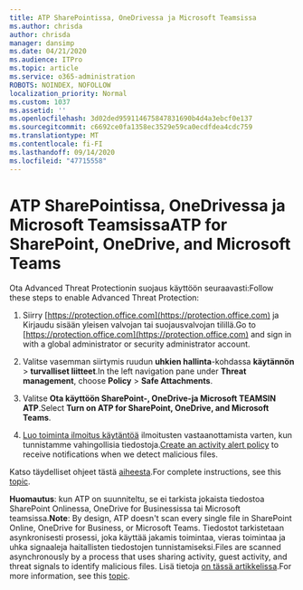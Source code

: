 ```yaml
---
title: ATP SharePointissa, OneDrivessa ja Microsoft Teamsissa
ms.author: chrisda
author: chrisda
manager: dansimp
ms.date: 04/21/2020
ms.audience: ITPro
ms.topic: article
ms.service: o365-administration
ROBOTS: NOINDEX, NOFOLLOW
localization_priority: Normal
ms.custom: 1037
ms.assetid: ''
ms.openlocfilehash: 3d02ded959114675847831690b4d4a3ebcf0e137
ms.sourcegitcommit: c6692ce0fa1358ec3529e59ca0ecdfdea4cdc759
ms.translationtype: MT
ms.contentlocale: fi-FI
ms.lasthandoff: 09/14/2020
ms.locfileid: "47715558"
---
```

# <a name="atp-for-sharepoint-onedrive-and-microsoft-teams"></a><span data-ttu-id="5ff43-102">ATP SharePointissa, OneDrivessa ja Microsoft Teamsissa</span><span class="sxs-lookup"><span data-stu-id="5ff43-102">ATP for SharePoint, OneDrive, and Microsoft Teams</span></span>

<span data-ttu-id="5ff43-103">Ota Advanced Threat Protectionin suojaus käyttöön seuraavasti:</span><span class="sxs-lookup"><span data-stu-id="5ff43-103">Follow these steps to enable Advanced Threat Protection:</span></span>

1. <span data-ttu-id="5ff43-104">Siirry [https://protection.office.com](https://protection.office.com) ja Kirjaudu sisään yleisen valvojan tai suojausvalvojan tilillä.</span><span class="sxs-lookup"><span data-stu-id="5ff43-104">Go to [https://protection.office.com](https://protection.office.com) and sign in with a global administrator or security administrator account.</span></span>

2. <span data-ttu-id="5ff43-105">Valitse vasemman siirtymis ruudun **uhkien hallinta**-kohdassa **käytännön** \> **turvalliset liitteet**.</span><span class="sxs-lookup"><span data-stu-id="5ff43-105">In the left navigation pane under **Threat management**, choose **Policy** \> **Safe Attachments**.</span></span>

3. <span data-ttu-id="5ff43-106">Valitse **Ota käyttöön SharePoint-, OneDrive-ja Microsoft TEAMSIN ATP**.</span><span class="sxs-lookup"><span data-stu-id="5ff43-106">Select **Turn on ATP for SharePoint, OneDrive, and Microsoft Teams**.</span></span>

4. <span data-ttu-id="5ff43-107">[Luo toiminta ilmoitus käytäntöä](https://docs.microsoft.com/microsoft-365/compliance/create-activity-alerts) ilmoitusten vastaanottamista varten, kun tunnistamme vahingollisia tiedostoja.</span><span class="sxs-lookup"><span data-stu-id="5ff43-107">[Create an activity alert policy](https://docs.microsoft.com/microsoft-365/compliance/create-activity-alerts) to receive notifications when we detect malicious files.</span></span>

<span data-ttu-id="5ff43-108">Katso täydelliset ohjeet tästä [aiheesta](https://docs.microsoft.com/microsoft-365/security/office-365-security/turn-on-atp-for-spo-odb-and-teams).</span><span class="sxs-lookup"><span data-stu-id="5ff43-108">For complete instructions, see this [topic](https://docs.microsoft.com/microsoft-365/security/office-365-security/turn-on-atp-for-spo-odb-and-teams).</span></span>

<span data-ttu-id="5ff43-109">**Huomautus**: kun ATP on suunniteltu, se ei tarkista jokaista tiedostoa SharePoint Onlinessa, OneDrive for Businessissa tai Microsoft teamsissa.</span><span class="sxs-lookup"><span data-stu-id="5ff43-109">**Note**: By design, ATP doesn't scan every single file in SharePoint Online, OneDrive for Business, or Microsoft Teams.</span></span> <span data-ttu-id="5ff43-110">Tiedostot tarkistetaan asynkronisesti prosessi, joka käyttää jakamis toimintaa, vieras toimintaa ja uhka signaaleja haitallisten tiedostojen tunnistamiseksi.</span><span class="sxs-lookup"><span data-stu-id="5ff43-110">Files are scanned asynchronously by a process that uses sharing activity, guest activity, and threat signals to identify malicious files.</span></span> <span data-ttu-id="5ff43-111">Lisä tietoja [on tässä artikkelissa](https://docs.microsoft.com/microsoft-365/security/office-365-security/atp-for-spo-odb-and-teams).</span><span class="sxs-lookup"><span data-stu-id="5ff43-111">For more information, see this [topic](https://docs.microsoft.com/microsoft-365/security/office-365-security/atp-for-spo-odb-and-teams).</span></span>
